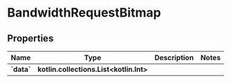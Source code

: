 
# BandwidthRequestBitmap

## Properties
| Name | Type | Description | Notes |
| ------------ | ------------- | ------------- | ------------- |
| **&#x60;data&#x60;** | **kotlin.collections.List&lt;kotlin.Int&gt;** |  |  |



